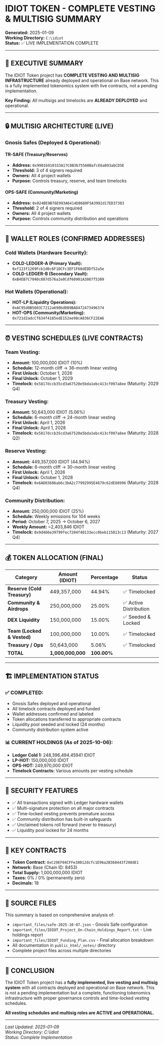 # IDIOT TOKEN - COMPLETE VESTING & MULTISIG SUMMARY

**Generated:** 2025-01-09  
**Working Directory:** `C:\idiot`  
**Status:** ✅ LIVE IMPLEMENTATION COMPLETE

---

## 🎯 **EXECUTIVE SUMMARY**

The IDIOT Token project has **COMPLETE VESTING AND MULTISIG INFRASTRUCTURE** already deployed and operational on Base network. This is a fully implemented tokenomics system with live contracts, not a pending implementation.

**Key Finding:** All multisigs and timelocks are **ALREADY DEPLOYED** and operational.

---

## 🔒 **MULTISIG ARCHITECTURE (LIVE)**

### **Gnosis Safes (Deployed & Operational):**

#### **TR-SAFE (Treasury/Reserves)**
- **Address:** `0x9901b910333A17C8B3b75560BafcE6a893abCD5E`
- **Threshold:** 3 of 4 signers required
- **Owners:** All 4 project wallets
- **Purpose:** Controls treasury, reserve, and team timelocks

#### **OPS-SAFE (Community/Marketing)**
- **Address:** `0x024BE9B76E993A6414D8680F5A3992d17ED37383`
- **Threshold:** 2 of 4 signers required
- **Owners:** All 4 project wallets
- **Purpose:** Controls community distribution and operations

---

## 👥 **WALLET ROLES (CONFIRMED ADDRESSES)**

### **Cold Wallets (Hardware Security):**
- **COLD-LEDGER-A (Primary Vault):** `0xf123f1269Fcb1d0c6F1DCFc3EF1F68dEDDf52a5e`
- **COLD-LEDGER-B (Secondary Vault):** `0xB4EB7C7040c887d576a2e0Cdf60901A3087f5389`

### **Hot Wallets (Operational):**
- **HOT-LP (Liquidity Operations):** `0xAC95d0B5603C7212a690bd089BAD472473496374`
- **HOT-OPS (Community/Marketing):** `0x721d2adcCf634f4185edE152ee98cA836CF22EA6`

---

## ⏰ **VESTING SCHEDULES (LIVE CONTRACTS)**

### **Team Vesting:**
- **Amount:** 100,000,000 IDIOT (10%)
- **Schedule:** 12-month cliff → 36-month linear vesting
- **First Unlock:** October 1, 2026
- **Final Unlock:** October 1, 2029
- **Timelock:** `0x5817dccb35cd3a67520e5bda1ebc413cf097a8ee` (Maturity: 2029 Q4)

### **Treasury Vesting:**
- **Amount:** 50,643,000 IDIOT (5.06%)
- **Schedule:** 6-month cliff → 24-month linear vesting
- **First Unlock:** April 1, 2026
- **Final Unlock:** April 1, 2028
- **Timelock:** `0x5817dccb35cd3a67520e5bda1ebc413cf097a8ee` (Maturity: 2028 Q2)

### **Reserve Vesting:**
- **Amount:** 449,357,000 IDIOT (44.94%)
- **Schedule:** 6-month cliff → 30-month linear vesting
- **First Unlock:** April 1, 2026
- **Final Unlock:** October 1, 2028
- **Timelock:** `0x6AD03686ab6c3bA2c77992995E4879c62dE88996` (Maturity: 2028 Q4)

### **Community Distribution:**
- **Amount:** 250,000,000 IDIOT (25%)
- **Schedule:** Weekly emissions for 104 weeks
- **Period:** October 7, 2025 → October 6, 2027
- **Weekly Amount:** ~2,403,846 IDIOT
- **Timelock:** `0x9d466e39799fec7204f40133ecc0beb115813c13` (Maturity: 2027 Q4)

---

## 💰 **TOKEN ALLOCATION (FINAL)**

| Category | Amount (IDIOT) | Percentage | Status |
|----------|----------------|------------|---------|
| **Reserve (Cold Treasury)** | 449,357,000 | 44.94% | ✅ Timelocked |
| **Community & Airdrops** | 250,000,000 | 25.00% | ✅ Active Distribution |
| **DEX Liquidity** | 150,000,000 | 15.00% | ✅ Seeded & Locked |
| **Team (Locked & Vested)** | 100,000,000 | 10.00% | ✅ Timelocked |
| **Treasury / Ops** | 50,643,000 | 5.06% | ✅ Timelocked |
| **TOTAL** | **1,000,000,000** | **100.00%** | |

---

## 🏗️ **IMPLEMENTATION STATUS**

### ✅ **COMPLETED:**
- Gnosis Safes deployed and operational
- All timelock contracts deployed and funded
- Wallet addresses confirmed and labeled
- Token allocations transferred to appropriate contracts
- Liquidity pool seeded and locked (24 months)
- Community distribution system active

### 📊 **CURRENT HOLDINGS (As of 2025-10-06):**
- **Ledger Cold 1:** 248,396,494.45941 IDIOT
- **LP-HOT:** 150,000,000 IDIOT
- **OPS-HOT:** 249,970,000 IDIOT
- **Timelock Contracts:** Various amounts per vesting schedule

---

## 🔐 **SECURITY FEATURES**

- ✅ All transactions signed with Ledger hardware wallets
- ✅ Multi-signature protection on all major contracts
- ✅ Time-locked vesting prevents premature access
- ✅ Community distribution has built-in safeguards
- ✅ Unclaimed tokens roll forward (never to treasury)
- ✅ Liquidity pool locked for 24 months

---

## 📝 **KEY CONTRACTS**

- **Token Contract:** `0xC29EF04CFFe38012dcfc1E96a2B368443f298dE1`
- **Network:** Base (Chain ID: 8453)
- **Total Supply:** 1,000,000,000 IDIOT
- **Taxes:** 0% / 0% (permanently zero)
- **Decimals:** 18

---

## 📁 **SOURCE FILES**

This summary is based on comprehensive analysis of:
- `important_files/safe-2025-10-07.json` - Gnosis Safe configuration
- `important_files/IDIOT_Project_On-Chain_Holdings_Report.txt` - Live holdings report
- `important_files/IDIOT_Funding_Plan.csv` - Final allocation breakdown
- All documentation in `public_html/_notes/` directory
- Complete project files across multiple directories

---

## 🎯 **CONCLUSION**

The IDIOT Token project has a **fully implemented, live vesting and multisig system** with all contracts deployed and operational on Base network. This is not a pending implementation but a complete, functioning tokenomics infrastructure with proper governance controls and time-locked vesting schedules.

**All vesting schedules and multisig roles are ACTIVE and OPERATIONAL.**

---

*Last Updated: 2025-01-09*  
*Working Directory: C:\idiot*  
*Status: Complete Implementation*
